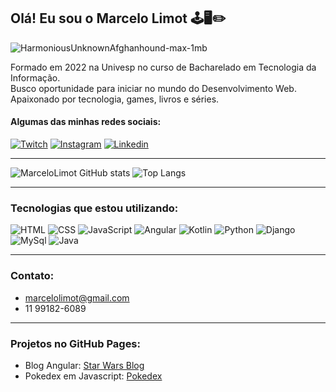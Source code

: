 ## Olá! Eu sou o Marcelo Limot 🕹️🖥️✏️

![HarmoniousUnknownAfghanhound-max-1mb](https://github.com/MarceloLimot/MarceloLimot/assets/75061977/b1dd767c-e135-46d2-8120-594273d29465)

Formado em 2022 na Univesp no curso de Bacharelado em Tecnologia da Informação. <br>
Busco oportunidade para iniciar no mundo do Desenvolvimento Web. <br>
Apaixonado por tecnologia, games, livros e séries.<br> 

#### Algumas das minhas redes sociais:

[![Twitch](https://img.shields.io/badge/Twitch-9146FF?style=for-the-badge&logo=twitch&logoColor=white)](https://www.twitch.tv/marcelolimot)
[![Instagram](https://img.shields.io/badge/Instagram-E4405F?style=for-the-badge&logo=instagram&logoColor=white)](https://www.instagram.com/marcelo.limot)
[![Linkedin](https://img.shields.io/badge/LinkedIn-0077B5?style=for-the-badge&logo=linkedin&logoColor=white)](https://www.linkedin.com/in/marcelo-neto-dos-santos/)
<hr>

![MarceloLimot GitHub stats](https://github-readme-stats.vercel.app/api?username=MarceloLimot&show_icons=true&theme=dark&locale=pt-br&hide=issues)
![Top Langs](https://github-readme-stats.vercel.app/api/top-langs/?username=MarceloLimot&layout=compact&theme=dark&locale=pt-br)
<hr>

### Tecnologias que estou utilizando:
![HTML](https://img.shields.io/badge/HTML-239120?style=for-the-badge&logo=html5&logoColor=white)
![CSS](https://img.shields.io/badge/CSS-239120?&style=for-the-badge&logo=css3&logoColor=white)
![JavaScript](https://img.shields.io/badge/JavaScript-F7DF1E?style=for-the-badge&logo=javascript&logoColor=black)
![Angular](https://img.shields.io/badge/Angular-DD0031?style=for-the-badge&logo=angular&logoColor=white)
![Kotlin](https://img.shields.io/badge/kotlin-%237F52FF.svg?style=for-the-badge&logo=kotlin&logoColor=white)
![Python](https://img.shields.io/badge/Python-14354C?style=for-the-badge&logo=python&logoColor=white)
![Django](https://img.shields.io/badge/Django-092E20?style=for-the-badge&logo=django&logoColor=white)
![MySql](https://img.shields.io/badge/MySQL-00000F?style=for-the-badge&logo=mysql&logoColor=white)
![Java](https://img.shields.io/badge/Java-ED8B00?style=for-the-badge&logo=java&logoColor=white)


<hr>

### Contato:
- marcelolimot@gmail.com <br>
- 11 99182-6089

<hr>

### Projetos no GitHub Pages:

- Blog Angular: [Star Wars Blog](https://marcelolimot.github.io/angular-blog/)
- Pokedex em Javascript: [Pokedex](https://marcelolimot.github.io/pokedex/)
